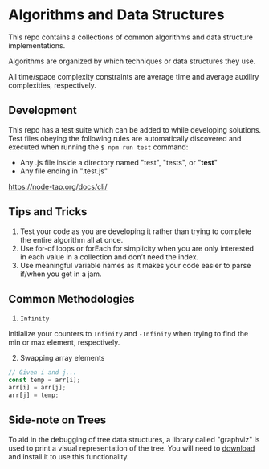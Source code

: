 # Algorithms and Data Structures

This repo contains a collections of common algorithms and data structure implementations.

Algorithms are organized by which techniques or data structures they use.

All time/space complexity constraints are average time and average auxiliry complexities, respectively.

## Development

This repo has a test suite which can be added to while developing solutions. Test files obeying the following rules are automatically discovered and executed when running the `$ npm run test` command:

- Any .js file inside a directory named "test", "tests", or "**test**"
- Any file ending in ".test.js"

https://node-tap.org/docs/cli/

## Tips and Tricks

1. Test your code as you are developing it rather than trying to complete the entire algorithm all at once.
1. Use for-of loops or forEach for simplicity when you are only interested in each value in a collection and don’t need the index.
1. Use meaningful variable names as it makes your code easier to parse if/when you get in a jam.

## Common Methodologies

1. `Infinity`

Initialize your counters to `Infinity` and `-Infinity` when trying to find the min or max element, respectively.

2. Swapping array elements

```js
// Given i and j...
const temp = arr[i];
arr[i] = arr[j];
arr[j] = temp;
```

## Side-note on Trees

To aid in the debugging of tree data structures, a library called "graphviz" is used to print a visual representation of the tree. You will need to [download](https://www.graphviz.org/download/) and install it to use this functionality.
